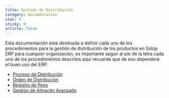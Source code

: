 ```yaml
---
title: Gestión de Distribución
category: Documentation
star: 9
sticky: 9
article: false
---
```


Esta documentación está destinada a definir cada uno de los procedimientos para la gestión de distribución de los productos en Solop ERP para cualquier organización, es importante seguir al pie de la letra cada uno de los procedimientos descritos aquí recuerde que de eso dependerá el buen uso del ERP.

- [Proceso de Distribución](distribution-process)
- [Orden de Distribución](distribution-order)
- [Registro de Peso](weight)
- [Gestión de Almacén Avanzado](warehouse-management)